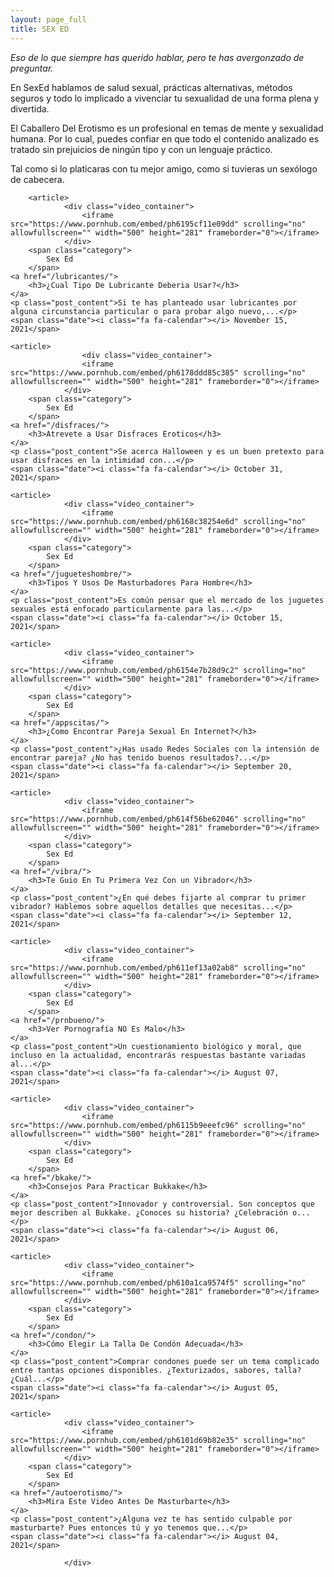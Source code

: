 ```yaml
---
layout: page_full
title: SEX ED
---
```

*Eso de lo que siempre has querido hablar, pero te has avergonzado de preguntar.*


En SexEd hablamos de salud sexual, prácticas alternativas, métodos seguros y todo lo implicado a vivenciar tu sexualidad de una forma plena y divertida.

El Caballero Del Erotismo es un profesional en temas de mente y sexualidad humana. Por lo cual, puedes confiar en que todo el contenido analizado es tratado sin prejuicios de ningún tipo y con un lenguaje práctico.

Tal como si lo platicaras con tu mejor amigo, como si tuvieras un sexólogo de cabecera.


<div class="articles">
    
        <article>
                <div class="video_container">
                    <iframe src="https://www.pornhub.com/embed/ph6195cf11e09dd" scrolling="no" allowfullscreen="" width="500" height="281" frameborder="0"></iframe>
                </div>
        <span class="category">
            Sex Ed
        </span>
    <a href="/lubricantes/">
        <h3>¿Cual Tipo De Lubricante Deberia Usar?</h3>
    </a>
    <p class="post_content">Si te has planteado usar lubricantes por alguna circunstancia particular o para probar algo nuevo,...</p>
    <span class="date"><i class="fa fa-calendar"></i> November 15, 2021</span>
</article>


    <article>
                    <div class="video_container">
                    <iframe src="https://www.pornhub.com/embed/ph6178ddd85c385" scrolling="no" allowfullscreen="" width="500" height="281" frameborder="0"></iframe>
                </div>
        <span class="category">
            Sex Ed
        </span>
    <a href="/disfraces/">
        <h3>Atrevete a Usar Disfraces Eroticos</h3>
    </a>
    <p class="post_content">Se acerca Halloween y es un buen pretexto para usar disfraces en la intimidad con...</p>
    <span class="date"><i class="fa fa-calendar"></i> October 31, 2021</span>
</article>


    <article>
                <div class="video_container">
                    <iframe src="https://www.pornhub.com/embed/ph6168c38254e6d" scrolling="no" allowfullscreen="" width="500" height="281" frameborder="0"></iframe>
                </div>
        <span class="category">
            Sex Ed
        </span>
    <a href="/jugueteshombre/">
        <h3>Tipos Y Usos De Masturbadores Para Hombre</h3>
    </a>
    <p class="post_content">Es común pensar que el mercado de los juguetes sexuales está enfocado particularmente para las...</p>
    <span class="date"><i class="fa fa-calendar"></i> October 15, 2021</span>
</article>


    <article>
                <div class="video_container">
                    <iframe src="https://www.pornhub.com/embed/ph6154e7b28d9c2" scrolling="no" allowfullscreen="" width="500" height="281" frameborder="0"></iframe>
                </div>
        <span class="category">
            Sex Ed
        </span>
    <a href="/appscitas/">
        <h3>¿Como Encontrar Pareja Sexual En Internet?</h3>
    </a>
    <p class="post_content">¿Has usado Redes Sociales con la intensión de encontrar pareja? ¿No has tenido buenos resultados?...</p>
    <span class="date"><i class="fa fa-calendar"></i> September 20, 2021</span>
</article>

    
    <article>
                <div class="video_container">
                    <iframe src="https://www.pornhub.com/embed/ph614f56be62046" scrolling="no" allowfullscreen="" width="500" height="281" frameborder="0"></iframe>
                </div>
        <span class="category">
            Sex Ed
        </span>
    <a href="/vibra/">
        <h3>Te Guio En Tu Primera Vez Con un Vibrador</h3>
    </a>
    <p class="post_content">¿En qué debes fijarte al comprar tu primer vibrador? Hablemos sobre aquellos detalles que necesitas...</p>
    <span class="date"><i class="fa fa-calendar"></i> September 12, 2021</span>
</article>
 

    <article>
                <div class="video_container">
                    <iframe src="https://www.pornhub.com/embed/ph611ef13a02ab8" scrolling="no" allowfullscreen="" width="500" height="281" frameborder="0"></iframe>
                </div>
        <span class="category">
            Sex Ed
        </span>
    <a href="/prnbueno/">
        <h3>Ver Pornografía NO Es Malo</h3>
    </a>
    <p class="post_content">Un cuestionamiento biológico y moral, que incluso en la actualidad, encontrarás respuestas bastante variadas al...</p>
    <span class="date"><i class="fa fa-calendar"></i> August 07, 2021</span>
</article>

    
    <article>
                <div class="video_container">
                    <iframe src="https://www.pornhub.com/embed/ph6115b9eeefc96" scrolling="no" allowfullscreen="" width="500" height="281" frameborder="0"></iframe>
                </div>
        <span class="category">
            Sex Ed
        </span>
    <a href="/bkake/">
        <h3>Consejos Para Practicar Bukkake</h3>
    </a>
    <p class="post_content">Innovador y controversial. Son conceptos que mejor describen al Bukkake. ¿Conoces su historia? ¿Celebración o...</p>
    <span class="date"><i class="fa fa-calendar"></i> August 06, 2021</span>
</article>

    
    <article>
                <div class="video_container">
                    <iframe src="https://www.pornhub.com/embed/ph610a1ca9574f5" scrolling="no" allowfullscreen="" width="500" height="281" frameborder="0"></iframe>
                </div>
        <span class="category">
            Sex Ed
        </span>
    <a href="/condon/">
        <h3>Cómo Elegir La Talla De Condón Adecuada</h3>
    </a>
    <p class="post_content">Comprar condones puede ser un tema complicado entre tantas opciones disponibles. ¿Texturizados, sabores, talla? ¿Cuál...</p>
    <span class="date"><i class="fa fa-calendar"></i> August 05, 2021</span>
</article>

    
    <article>
                <div class="video_container">
                    <iframe src="https://www.pornhub.com/embed/ph6101d69b82e35" scrolling="no" allowfullscreen="" width="500" height="281" frameborder="0"></iframe>
                </div>
        <span class="category">
            Sex Ed
        </span>
    <a href="/autoerotismo/">
        <h3>Mira Este Video Antes De Masturbarte</h3>
    </a>
    <p class="post_content">¿Alguna vez te has sentido culpable por masturbarte? Pues entonces tú y yo tenemos que...</p>
    <span class="date"><i class="fa fa-calendar"></i> August 04, 2021</span>
</article>
  
                </div>
